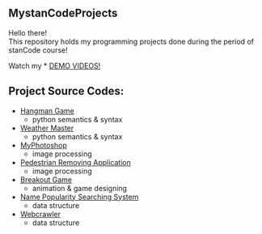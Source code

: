 ## MystanCodeProjects
Hello there!\
This repository holds my programming projects done during the period of stanCode course!

Watch my * [DEMO VIDEOS!](https://www.youtube.com/playlist?list=PLI3MXtIb6DaSwzaeBVm5ModeQjlypMmgW)

## Project Source Codes:
* [Hangman Game](https://github.com/RollUpDoor/MystanCodeProjects/blob/main/SC001_Assignment/SC001_Assignment3/hangman.py)
  * python semantics & syntax
* [Weather Master](https://github.com/RollUpDoor/MystanCodeProjects/blob/main/SC001_Assignment/SC001_Assignment2/weather_master.py)
  * python semantics & syntax
* [MyPhotoshop](https://github.com/RollUpDoor/MystanCodeProjects/blob/main/SC001_Assignment/SC001_Assignment4/best_photoshop_award.py)
  * image processing
* [Pedestrian Removing Application](https://github.com/RollUpDoor/MystanCodeProjects/blob/main/SC101_Assignment/SC101Assignment3/stanCodoshop.py)
  * image processing
* [Breakout Game](https://github.com/RollUpDoor/MystanCodeProjects/blob/main/SC101_Assignment/SC101Assignment2/breakout.py)
  * animation & game designing
* [Name Popularity Searching System](https://github.com/RollUpDoor/MystanCodeProjects/blob/main/SC101_Assignment/SC101Assignment4/babygraphics.py)
  * data structure
* [Webcrawler](https://github.com/RollUpDoor/MystanCodeProjects/blob/main/SC101_Assignment/SC101Assignment4/webcrawler.py)
  * data structure
